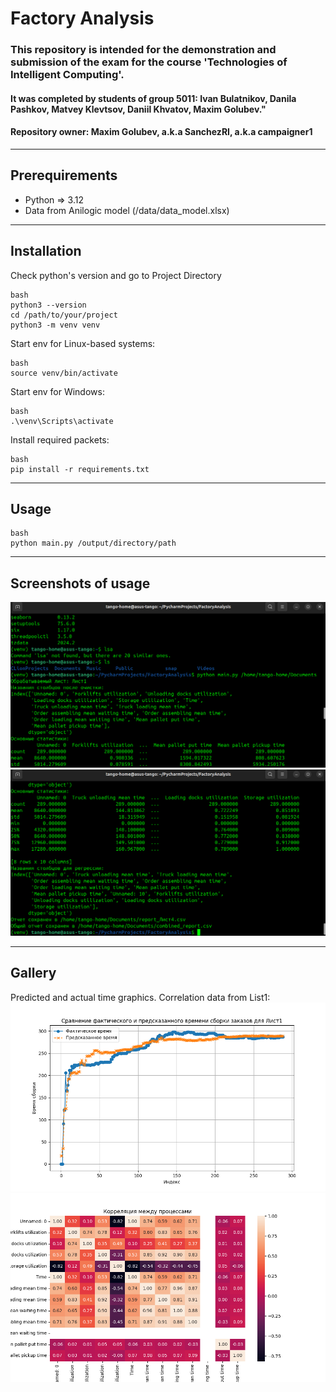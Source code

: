 Factory Analysis
=========================================================================================================================================
### This repository is intended for the demonstration and submission of the exam for the course 'Technologies of Intelligent Computing'. 
#### It was completed by students of group 5011: Ivan Bulatnikov, Danila Pashkov, Matvey Klevtsov, Daniil Khvatov, Maxim Golubev."
#### Repository owner: Maxim Golubev, a.k.a SanchezRI, a.k.a campaigner1
_________________________________________________________________________________________________________________________________________
## Prerequirements
- Python => 3.12
- Data from Anilogic model (/data/data_model.xlsx)
_________________________________________________________________________________________________________________________________________
## Installation
Check python's version and go to Project Directory

    bash
    python3 --version
    cd /path/to/your/project
    python3 -m venv venv
Start env for Linux-based systems:

    bash
    source venv/bin/activate
Start env for Windows:

    bash
    .\venv\Scripts\activate
Install required packets:

    bash
    pip install -r requirements.txt
_________________________________________________________________________________________________________________________________________
## Usage
    bash
    python main.py /output/directory/path
    
_________________________________________________________________________________________________________________________________________
## Screenshots of usage
![img.png](data/results_img/usage_1.png "Pic.1.")
![img.png](data/results_img/usage_2.png "Pic.1.")
_________________________________________________________________________________________________________________________________________
## Gallery
Predicted and actual time graphics. Correlation data from List1:
![img.png](data/results_img/predicted_vs_actual_Лист1.png "Pic.1.")
![img.png](data/results_img/correlation_heatmap_Лист1.png "Pic.1.")
